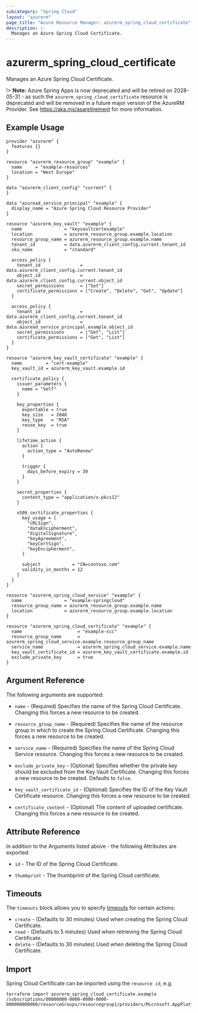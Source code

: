 ```yaml
---
subcategory: "Spring Cloud"
layout: "azurerm"
page_title: "Azure Resource Manager: azurerm_spring_cloud_certificate"
description: |-
  Manages an Azure Spring Cloud Certificate.
---
```


# azurerm_spring_cloud_certificate

Manages an Azure Spring Cloud Certificate.

!> **Note:** Azure Spring Apps is now deprecated and will be retired on 2028-05-31 - as such the `azurerm_spring_cloud_certificate` resource is deprecated and will be removed in a future major version of the AzureRM Provider. See https://aka.ms/asaretirement for more information.

## Example Usage

```hcl
provider "azurerm" {
  features {}
}

resource "azurerm_resource_group" "example" {
  name     = "example-resources"
  location = "West Europe"
}

data "azurerm_client_config" "current" {
}

data "azuread_service_principal" "example" {
  display_name = "Azure Spring Cloud Resource Provider"
}

resource "azurerm_key_vault" "example" {
  name                = "keyvaultcertexample"
  location            = azurerm_resource_group.example.location
  resource_group_name = azurerm_resource_group.example.name
  tenant_id           = data.azurerm_client_config.current.tenant_id
  sku_name            = "standard"

  access_policy {
    tenant_id               = data.azurerm_client_config.current.tenant_id
    object_id               = data.azurerm_client_config.current.object_id
    secret_permissions      = ["Set"]
    certificate_permissions = ["Create", "Delete", "Get", "Update"]
  }

  access_policy {
    tenant_id               = data.azurerm_client_config.current.tenant_id
    object_id               = data.azuread_service_principal.example.object_id
    secret_permissions      = ["Get", "List"]
    certificate_permissions = ["Get", "List"]
  }
}

resource "azurerm_key_vault_certificate" "example" {
  name         = "cert-example"
  key_vault_id = azurerm_key_vault.example.id

  certificate_policy {
    issuer_parameters {
      name = "Self"
    }

    key_properties {
      exportable = true
      key_size   = 2048
      key_type   = "RSA"
      reuse_key  = true
    }

    lifetime_action {
      action {
        action_type = "AutoRenew"
      }

      trigger {
        days_before_expiry = 30
      }
    }

    secret_properties {
      content_type = "application/x-pkcs12"
    }

    x509_certificate_properties {
      key_usage = [
        "cRLSign",
        "dataEncipherment",
        "digitalSignature",
        "keyAgreement",
        "keyCertSign",
        "keyEncipherment",
      ]

      subject            = "CN=contoso.com"
      validity_in_months = 12
    }
  }
}

resource "azurerm_spring_cloud_service" "example" {
  name                = "example-springcloud"
  resource_group_name = azurerm_resource_group.example.name
  location            = azurerm_resource_group.example.location
}

resource "azurerm_spring_cloud_certificate" "example" {
  name                     = "example-scc"
  resource_group_name      = azurerm_spring_cloud_service.example.resource_group_name
  service_name             = azurerm_spring_cloud_service.example.name
  key_vault_certificate_id = azurerm_key_vault_certificate.example.id
  exclude_private_key      = true
}
```

## Argument Reference

The following arguments are supported:

* `name` - (Required) Specifies the name of the Spring Cloud Certificate. Changing this forces a new resource to be created.

* `resource_group_name` - (Required) Specifies the name of the resource group in which to create the Spring Cloud Certificate. Changing this forces a new resource to be created.

* `service_name` - (Required) Specifies the name of the Spring Cloud Service resource. Changing this forces a new resource to be created.

* `exclude_private_key` - (Optional) Specifies whether the private key should be excluded from the Key Vault Certificate. Changing this forces a new resource to be created. Defaults to `false`.

* `key_vault_certificate_id` - (Optional) Specifies the ID of the Key Vault Certificate resource. Changing this forces a new resource to be created.

* `certificate_content` - (Optional) The content of uploaded certificate. Changing this forces a new resource to be created.

## Attribute Reference

In addition to the Arguments listed above - the following Attributes are exported:

* `id` - The ID of the Spring Cloud Certificate.

* `thumbprint` - The thumbprint of the Spring Cloud certificate.

## Timeouts

The `timeouts` block allows you to specify [timeouts](https://developer.hashicorp.com/terraform/language/resources/configure#define-operation-timeouts) for certain actions:

* `create` - (Defaults to 30 minutes) Used when creating the Spring Cloud Certificate.
* `read` - (Defaults to 5 minutes) Used when retrieving the Spring Cloud Certificate.
* `delete` - (Defaults to 30 minutes) Used when deleting the Spring Cloud Certificate.

## Import

Spring Cloud Certificate can be imported using the `resource id`, e.g.

```shell
terraform import azurerm_spring_cloud_certificate.example /subscriptions/00000000-0000-0000-0000-000000000000/resourceGroups/resourcegroup1/providers/Microsoft.AppPlatform/spring/spring1/certificates/cert1
```
